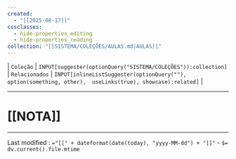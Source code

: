 ```yaml
---
created:
  - "[[2025-08-17]]"
cssclasses:
  - hide-properties_editing
  - hide-properties_reading
collection: "[[SISTEMA/COLEÇÕES/AULAS.md|AULAS]]"
---
```

| `Coleção` | `INPUT[suggester(optionQuery("SISTEMA/COLEÇÕES")):collection]`   | `Relacionados` | `INPUT[inlineListSuggester(optionQuery(""), option(something, other),  useLinks(true), showcase):related]`  |

---
# [[NOTA]] 



---

Last modified :   `="[[" + dateformat(date(today), "yyyy-MM-dd") + "]]"` - `$= dv.current().file.mtime`